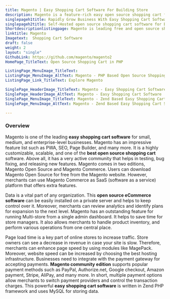 ```yaml
---
title: Magento | Easy Shopping Cart Software For Building Store
description: Magento is a feature-rich easy open source shopping cart for small to enterprise-level businesses. Setup Multi-store and manage from single admin panel.
singlepageh1title: Rapidly Grow Business With Easy Shopping Cart Software
singlepageh2title: Self-Hosted open source shopping cart software for B2B and B2C business models. Enhance business with flexible and extensible ecommerce platform.
Shortdescriptionlistingpage: Magento is leading free and open source shopping cart software for small, medium and enterprise-level businesses. It has very impressive and modern feature list.
linktitle: Magento
Imagetext:  Shopping Cart Software 
draft: false
weight: 2
layout: "single"
GithubLink: https://github.com/magento/magento2
HomePage_TitleText: Open Source Shopping Cart in PHP

ListingPage_MenuImage_TitleText: 
ListingPage_MenuImage_AltText: Magento - PHP Based Open Source Shopping Cart Software
ListingPage_Link_TitleText: Explore Magento

SinglePage_HeaderImage_TitleText: Magento - Easy Shopping Cart Software
SinglePage_HeaderImage_AltText: Magento - Easy Shopping Cart Software
SinglePage_MenuImage_TitleText: Magento - Zend Based Easy Shopping Cart Software
SinglePage_MenuImage_AltText: Magento - Zend Based Easy Shopping Cart Software

---
```

### **Overview**

Magento is one of the leading **easy shopping cart software** for small, medium, and enterprise-level businesses. Magento has an impressive feature list such as PWA, SEO, Page Builder, and many more. It is a highly customizable, scalable, and one of the **best open source shopping cart** software. Above all, it has a very active community that helps in testing, bug fixing, and releasing new features. Magento comes in two editions, Magento Open Source and Magento Commerce. Users can download Magento Open Source for free from the Magento website. However, merchants can use Magento Commerce as SaaS (software as a service) platform that offers extra features.

Data is a vital part of any organization. This **open source eCommerce software** can be easily installed on a private server and helps to keep control over it. Moreover, merchants can review analytics and identify plans for expansion to the next level. Magento has an outstanding feature for running Multi-store from a single admin dashboard. It helps to save time for store managers. It also allows merchants to handle product inventory, and perform various operations from one central place.

Page load time is a key part of online stores to increase traffic. Store owners can see a decrease in revenue in case your site is slow. Therefore, merchants can enhance page speed by using modules like MagePack. Moreover, website speed can be increased by choosing the best hosting infrastructure. Businesses need to integrate with the payment gateway for accepting payments. **Magento community edition** supports popular payment methods such as PayPal, Authorize.net, Google checkout, Amazon payment, Stripe, AliPay, and many more. In short, multiple payment options allow merchants to switch payment providers and control the transaction charges. This powerful **easy shopping cart software** is written in Zend PHP framework and uses MySQL for storing data.